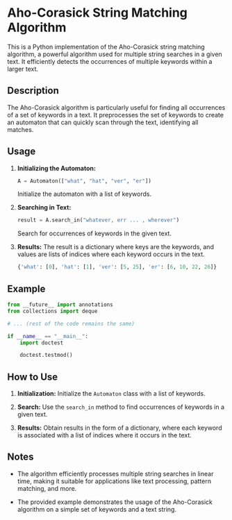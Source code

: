 # Aho-Corasick String Matching Algorithm

This is a Python implementation of the Aho-Corasick string matching algorithm, a powerful algorithm used for multiple string searches in a given text. It efficiently detects the occurrences of multiple keywords within a larger text.

## Description

The Aho-Corasick algorithm is particularly useful for finding all occurrences of a set of keywords in a text. It preprocesses the set of keywords to create an automaton that can quickly scan through the text, identifying all matches.

## Usage

1. **Initializing the Automaton:**
   ```python
   A = Automaton(["what", "hat", "ver", "er"])
   ```
   Initialize the automaton with a list of keywords.

2. **Searching in Text:**
   ```python
   result = A.search_in("whatever, err ... , wherever")
   ```
   Search for occurrences of keywords in the given text.

3. **Results:**
   The result is a dictionary where keys are the keywords, and values are lists of indices where each keyword occurs in the text.

   ```python
   {'what': [0], 'hat': [1], 'ver': [5, 25], 'er': [6, 10, 22, 26]}
   ```

## Example

```python
from __future__ import annotations
from collections import deque

# ... (rest of the code remains the same)

if __name__ == "__main__":
    import doctest

    doctest.testmod()
```

## How to Use

1. **Initialization:**
   Initialize the `Automaton` class with a list of keywords.

2. **Search:**
   Use the `search_in` method to find occurrences of keywords in a given text.

3. **Results:**
   Obtain results in the form of a dictionary, where each keyword is associated with a list of indices where it occurs in the text.

## Notes

- The algorithm efficiently processes multiple string searches in linear time, making it suitable for applications like text processing, pattern matching, and more.

- The provided example demonstrates the usage of the Aho-Corasick algorithm on a simple set of keywords and a text string.

